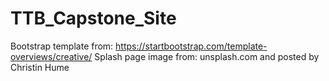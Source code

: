 # TTB_Capstone_Site

Bootstrap template from: https://startbootstrap.com/template-overviews/creative/
Splash page image from: unsplash.com and posted by Christin Hume
